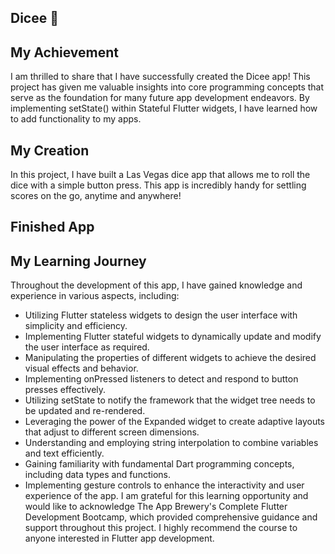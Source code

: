 

## Dicee 🎲
## My Achievement
I am thrilled to share that I have successfully created the Dicee app! This project has given me valuable insights into core programming concepts that serve as the foundation for many future app development endeavors. By implementing setState() within Stateful Flutter widgets, I have learned how to add functionality to my apps.

## My Creation
In this project, I have built a Las Vegas dice app that allows me to roll the dice with a simple button press. This app is incredibly handy for settling scores on the go, anytime and anywhere!

## Finished App

## My Learning Journey
Throughout the development of this app, I have gained knowledge and experience in various aspects, including:

- Utilizing Flutter stateless widgets to design the user interface with simplicity and efficiency.
- Implementing Flutter stateful widgets to dynamically update and modify the user interface as required.
- Manipulating the properties of different widgets to achieve the desired visual effects and behavior.
- Implementing onPressed listeners to detect and respond to button presses effectively.
- Utilizing setState to notify the framework that the widget tree needs to be updated and re-rendered.
- Leveraging the power of the Expanded widget to create adaptive layouts that adjust to different screen dimensions.
- Understanding and employing string interpolation to combine variables and text efficiently.
- Gaining familiarity with fundamental Dart programming concepts, including data types and functions.
- Implementing gesture controls to enhance the interactivity and user experience of the app.
I am grateful for this learning opportunity and would like to acknowledge The App Brewery's Complete Flutter Development Bootcamp, which provided comprehensive guidance and support throughout this project. I highly recommend the course to anyone interested in Flutter app development.

